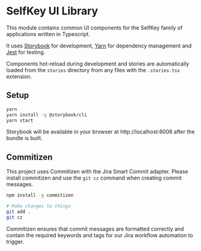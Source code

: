 # SelfKey UI Library

This module contains common UI components for the SelfKey family of applications written in Typescript.

It uses [Storybook](https://storybook.js.org/) for development, [Yarn](https://yarnpkg.com/en/) for dependency management and [Jest](https://facebook.github.io/jest/) for testing.

Components hot-reload during development and stories are automatically loaded from the `stories` directory from any files with the `.stories.tsx` extension.

## Setup

```bash
yarn
yarn install -g @storybook/cli
yarn start
```

Storybook will be available in your browser at http://localhost:6006 after the bundle is built.

## Commitizen

This project uses Commitizen with the Jira Smart Commit adapter. Please install commitizen and use the `git cz` command when creating commit messages.

```bash
npm install -g commitizen

# Make changes to things
git add .
git cz
```

Commitizen ensures that commit messages are formatted correctly and contain the required keywords and tags for our Jira workflow automation to trigger.
